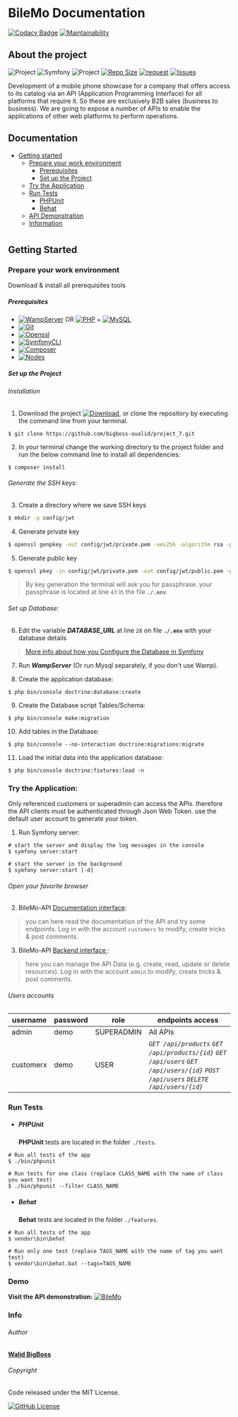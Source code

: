 # BileMo Documentation 

[![Codacy Badge](https://api.codacy.com/project/badge/Grade/1e826b1e9df4492cbf4f75c84736f017)](https://app.codacy.com/gh/bigboss-oualid/project_7?utm_source=github.com&utm_medium=referral&utm_content=bigboss-oualid/project_7&utm_campaign=Badge_Grade)
[![Maintainability](https://api.codeclimate.com/v1/badges/764500765a42661592a4/maintainability)](https://codeclimate.com/github/bigboss-oualid/project_7/maintainability)

## About the project

![Project](https://img.shields.io/badge/Project-7-white.svg)
![Symfony](https://img.shields.io/badge/Symfony-v4.4-45CB3E)
![Project](https://img.shields.io/w3c-validation/html?preset=HTML%2C%20SVG%201.1%2C%20MathML%203.0&targetUrl=https%3A%2F%2Fwww.bilemo.it-bigboss.de)
[![Repo Size](https://img.shields.io/github/repo-size/bigboss-oualid/project_7?label=Repo+Size)](https://github.com/bigboss-oualid/project_7/tree/master)
[![request](https://img.shields.io/github/issues-pr-closed/bigboss-oualid/project_7?color=33FFCC)](https://github.com/bigboss-oualid/project_7/pulls?q=is%3Apr+is%3Aclosed)
[![Issues](https://img.shields.io/github/issues-closed/bigboss-oualid/project_7?logo=logo)](https://github.com/bigboss-oualid/project_7/issues?q=is%3Aissue+is%3Aclosed)

Development of a mobile phone showcase for a company that offers access to its catalog via an API (Application Programming Interface) for all platforms that require it. So these are exclusively B2B sales (business to business).
We are going to expose a number of APIs to enable the applications of other web platforms to perform operations.

## Documentation
* [Getting started](#getting-started)
  * [Prepare your work environment](#prepare-your-work-environment)
    * [Prerequisites](#prerequisites)
    * [Set up the Project](#set-up-the-project)
  * [Try the Application](#try-the-application)
  * [Run Tests](#run-tests)
    * [PHPUnit](#phpunit)
    * [Behat](#behat)
  * [API Demonstration](#demo)
  * [Information](#info)
#

## Getting Started

### Prepare your work environment

Download & install all prerequisites tools

##### Prerequisites
* [![WampServer](https://img.shields.io/badge/WampServer-v3.2.0-F70094)](https://www.wampserver.com/) OR [![PHP](https://img.shields.io/badge/PHP-%3E%3D7.4.7-7377AD)](https://www.php.net/manual/fr/install.php) + [![MySQL](https://img.shields.io/badge/MySQL-v8.0.19-DF6900)](https://dev.mysql.com/downloads/mysql/#downloads)
* [![Git](https://img.shields.io/badge/Git-v2.27-E94E31)](https://git-scm.com/download)
* [![Openssl](https://img.shields.io/badge/Openssl-v2.27-5D0000)](https://blog.devolutions.net/2020/09/tutorial-manually-installing-openssl-on-windows-linux-macos)
* [![SymfonyCLI](https://img.shields.io/badge/Symfony-v4.20-000000)](https://symfony.com/download)
* [![Composer](https://img.shields.io/badge/Composer-v1.10.13-5F482F)](https://getcomposer.org/download)
* [![Nodes](https://img.shields.io/badge/Nodejs-v14.5.0-026E00)](https://nodejs.org)

##### Set up the Project
###### Installation
1. Download the project [![Download](https://img.shields.io/badge/-Here-D3D345)](https://codeload.github.com/bigboss-oualid/project_7/zip/master "click to start download"), or clone the repository by executing the command line from your 
terminal.
```shell
$ git clone https://github.com/bigboss-oualid/project_7.git
```

2. In your terminal change the working directory to the project folder and run the below command line to install all 
dependencies:
```shell 
$ composer install
```

###### Generate the SSH keys:
3. Create a directory where we save SSH keys 
``` bash
$ mkdir -p config/jwt
```

4. Generate private key
``` bash
$ openssl genpkey -out config/jwt/private.pem -aes256 -algorithm rsa -pkeyopt rsa_keygen_bits:4096
```

5. Generate public key
``` bash
$ openssl pkey -in config/jwt/private.pem -out config/jwt/public.pem -pubout
```

>By key generation the terminal will ask you for passphrase. your passphrase is located at line ``43`` in the file **```./.env```**.

###### Set up Database:
6. Edit the variable ***DATABASE_URL*** at line ``28`` on file **```./.env```** with your database details
 
 > [More info about how you Configure the Database in Symfony](https://symfony.com/doc/current/doctrine.html#configuring-the-database)
 
7. Run ***WampServer*** (Or run Mysql separately, if you don't use Wamp).

8. Create the application database: 
```shell 
$ php bin/console doctrine:database:create
```

9. Create the Database script Tables/Schema:
```shell
$ php bin/console make:migration
```

10. Add tables in the Database:
```shell 
$ php bin/console --no-interaction doctrine:migrations:migrate
```

11. Load the initial data into the application database:
```shell 
$ php bin/console doctrine:fixtures:load -n
```

### Try the Application:
Only referenced customers or superadmin can access the APIs. therefore the API clients must be authenticated through Json Web Token. use the default user account to generate your token.

1. Run Symfony server:
```shell 
# start the server and display the log messages in the console
$ symfony server:start
 
# start the server in the background
$ symfony server:start [-d] 
```

###### Open your favorite browser

2. BileMo-API [Documentation interface](http://localhost:8000/api):
 >  you can here read the documentation of the API and try some endpoints. Log in with the account ``customerx`` to modify, create tricks & post comments.

3. BileMo-API [Backend interface ](http://localhost:8000): 
>  here you can manage the API Data (e.g. create, read, update or delete resources). Log in with the account ``admin`` to modify, create tricks & post comments.

###### Users accounts

username   | password | role            | endpoints access
---------- | -------- | --------------- | --------
 admin     |   demo   | SUPERADMIN | All APIs
 customerx |   demo   | USER       | *```GET /api/products```*  *```GET /api/products/{id}```*   *```GET /api/users```*  *```GET /api/users/{id}```*  *```POST /api/users```*  *```DELETE /api/users/{id}```*
 
### Run Tests
* ##### PHPUnit
    **PHPUnit** tests are located in the folder ``./tests``.
```shell
# Run all tests of the app
$ ./bin/phpunit

# Run tests for one class (replace CLASS_NAME with the name of class you want test)
$ ./bin/phpunit --filter CLASS_NAME
```

* ##### Behat
    **Behat** tests are located in the folder ``./features``.
```shell
# Run all tests of the app
$ vendor\bin\behat

# Run only one test (replace TAGS_NAME with the name of tag you want test)
$ vendor\bin\behat.bat --tags=TAGS_NAME
```

### Demo
**Visit the API demonstration:**   [![BileMo](https://img.shields.io/badge/-BileMo-white.svg)](https://bilemo.it-bigboss.de/ "Mobile
 B2B Company")

### Info 
###### Author
[**Walid BigBoss**](https://it-bigboss.de)

###### Copyright

Code released under the MIT License.

[![GitHub License](https://img.shields.io/github/license/bigboss-oualid/projet_6?label=License)](https://github.com/bigboss-oualid/project_7/blob/master/LICENSE.md)